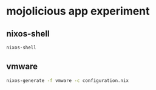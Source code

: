# mojolicious app experiment

## nixos-shell

``` sh
nixos-shell
```

## vmware

``` sh
nixos-generate -f vmware -c configuration.nix
```
